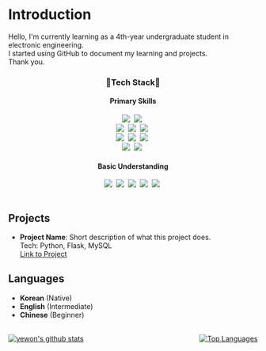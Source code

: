 # Introduction

Hello, I'm currently learning as a 4th-year undergraduate student in electronic engineering. <br>
I started using GitHub to document my learning and projects. <br>
Thank you.
  
<h3 align="center">🙌Tech Stack🙌<J></h3>

<h4 align="center">Primary Skills</h4>
<p align="center">
   <img src="https://img.shields.io/badge/Python-3776AB?style=flat-square&logo=Python&logoColor=white"/>&nbsp;
   <img src="https://img.shields.io/badge/r-276DC3?style=flat-square&logo=r&logoColor=white"/>&nbsp;<br>
   <img src="https://img.shields.io/badge/MySQL-4479A1?style=flat-square&logo=MySQL&logoColor=white"/>&nbsp;
   <img src="https://img.shields.io/badge/PostgreSQL-4169E1?style=flat-square&logo=PostgreSQL&logoColor=white"/>&nbsp;
   <img src="https://img.shields.io/badge/Oracle-F80000?style=flat-square&logo=Oracle&logoColor=white"/>&nbsp;<br>
   <img src="https://img.shields.io/badge/Tableau-E97627?style=flat-square&logo=Tableau&logoColor=white"/>&nbsp;
   <img src="https://img.shields.io/badge/Visual-Studio-5C2D91?style=flat-square&logo=Visual-Studio&logoColor=white"/>&nbsp;
   <img src="https://img.shields.io/badge/jupyter-F37626?style=flat-square&logo=jupyter&logoColor=white"/>&nbsp;<br>
   <img src="https://img.shields.io/badge/macOS-000000?style=flat-square&logo=macOS&logoColor=white"/>&nbsp;
   <img src="https://img.shields.io/badge/Windows-0078D6?style=flat-square&logo=Windows&logoColor=white"/>&nbsp;
   <br>
</p>
<h4 align="center">Basic Understanding</h4>
<p align="center">
   <img src="https://img.shields.io/badge/C-A8B9CC?style=flat-square&logo=C&logoColor=white"/>&nbsp;
   <img src="https://img.shields.io/badge/C++-00599C?style=flat-square&logo=C%2B%2B&logoColor=white"/>&nbsp;
   <img src="https://img.shields.io/badge/HTML5-E34F26?style=flat-square&logo=HTML5&logoColor=white"/>&nbsp;
   <img src="https://img.shields.io/badge/CSS3-1572B6?style=flat-square&logo=CSS3&logoColor=white"/>&nbsp;
   <img src="https://img.shields.io/badge/Linux-FCC624?style=flat-square&logo=Linux&logoColor=white"/>&nbsp;<br><br>
</p>

## Projects
- **Project Name**: Short description of what this project does.  
  Tech: Python, Flask, MySQL  
  [Link to Project](https://github.com/yourusername/project-name)

## Languages
- **Korean** (Native)
- **English** (Intermediate)
- **Chinese** (Beginner)

<br>

<div style="display: flex; justify-content: space-between;">

  <a href="https://github.com/yewonChal">
    <img src="https://github-readme-stats.vercel.app/api?username=yewonChal" alt="yewon's github stats" style="margin-right: 20px;"/>
  </a>

  <a href="https://github.com/anuraghazra/github-readme-stats">
    <img src="https://github-readme-stats.vercel.app/api/top-langs/?username=yewonChal" alt="Top Languages" style="margin-left: 20px;"/>
  </a>

</div>
